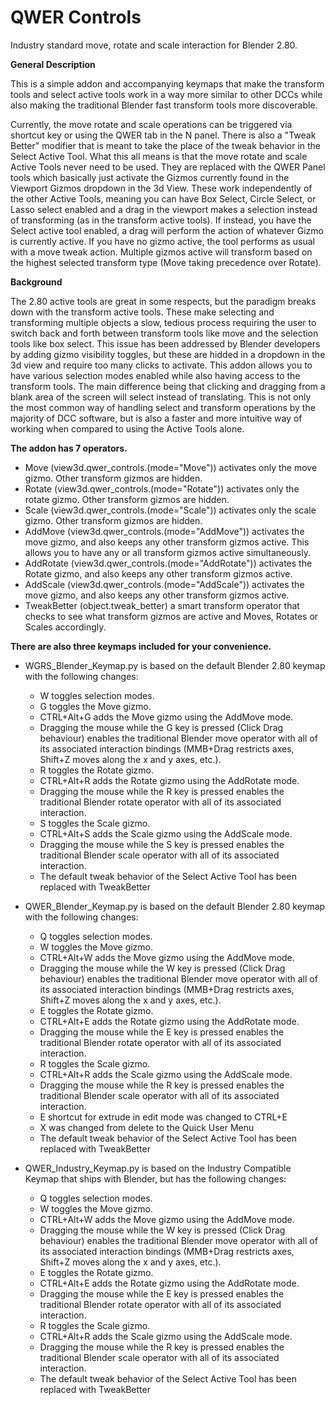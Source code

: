 # QWER Controls
Industry standard move, rotate and scale interaction for Blender 2.80.

**General Description**

This is a simple addon and accompanying keymaps that make the transform tools and select active tools work in a way more similar to other DCCs while also making the traditional Blender fast transform tools more discoverable. 

Currently, the move rotate and scale operations can be triggered via shortcut key or using the QWER tab in the N panel. There is also a "Tweak Better" modifier that is meant to take the place of the tweak behavior in the Select Active Tool. What this all means is that the move rotate and scale Active Tools never need to be used. They are replaced with the QWER Panel tools which basically just activate the Gizmos currently found in the Viewport Gizmos dropdown in the 3d View. These work independently of the other Active Tools, meaning you can have Box Select, Circle Select, or Lasso select enabled and a drag in the viewport makes a selection instead of transforming (as in the transform active tools). If instead, you have the Select active tool enabled, a drag will perform the action of whatever Gizmo is currently active. If you have no gizmo active, the tool performs as usual with a move tweak action. Multiple gizmos active will transform based on the highest selected transform type (Move taking precedence over Rotate).

**Background**

The 2.80 active tools are great in some respects, but the paradigm breaks down with the transform active tools. These make selecting and transforming multiple objects a slow, tedious process requiring the user to switch back and forth between transform tools like move and the selection tools like box select. This issue has been addressed by Blender developers by adding gizmo visibility toggles, but these are hidded in a dropdown in the 3d view and require too many clicks to activate. This addon allows you to have various selection modes enabled while also having access to the transform tools. The main difference being that clicking and dragging from a blank area of the screen will select instead of translating. This is not only the most common way of handling select and transform operations by the majority of DCC software, but is also a faster and more intuitive way of working when compared to using the Active Tools alone.

**The addon has 7 operators.**

- Move (view3d.qwer_controls.(mode="Move")) activates only the move gizmo. Other transform gizmos are hidden. 
- Rotate (view3d.qwer_controls.(mode="Rotate")) activates only the rotate gizmo. Other transform gizmos are hidden.
- Scale (view3d.qwer_controls.(mode="Scale")) activates only the scale gizmo. Other transform gizmos are hidden.
- AddMove (view3d.qwer_controls.(mode="AddMove")) activates the move gizmo, and also keeps any other transform gizmos active. This allows you to have any or all transform gizmos active simultaneously.
- AddRotate (view3d.qwer_controls.(mode="AddRotate")) activates the Rotate gizmo, and also keeps any other transform gizmos active.
- AddScale (view3d.qwer_controls.(mode="AddScale")) activates the move gizmo, and also keeps any other transform gizmos active.
- TweakBetter (object.tweak_better) a smart transform operator that checks to see what transform gizmos are active and Moves, Rotates or Scales accordingly.

**There are also three keymaps included for your convenience.**

- WGRS_Blender_Keymap.py is based on the default Blender 2.80 keymap with the following changes:
  - W toggles selection modes.
  - G toggles the Move gizmo.
  - CTRL+Alt+G adds the Move gizmo using the AddMove mode.
  - Dragging the mouse while the G key is pressed (Click Drag behaviour) enables the traditional Blender move operator with all of its associated interaction bindings (MMB+Drag restricts axes, Shift+Z moves along the x and y axes, etc.).
  - R toggles the Rotate gizmo.
  - CTRL+Alt+R adds the Rotate gizmo using the AddRotate mode.
  - Dragging the mouse while the R key is pressed enables the traditional Blender rotate operator with all of its associated interaction.
  - S toggles the Scale gizmo.
  - CTRL+Alt+S adds the Scale gizmo using the AddScale mode.
  - Dragging the mouse while the S key is pressed enables the traditional Blender scale operator with all of its associated interaction.
  - The default tweak behavior of the Select Active Tool has been replaced with TweakBetter

- QWER_Blender_Keymap.py is based on the default Blender 2.80 keymap with the following changes:
  - Q toggles selection modes.
  - W toggles the Move gizmo.
  - CTRL+Alt+W adds the Move gizmo using the AddMove mode.
  - Dragging the mouse while the W key is pressed (Click Drag behaviour) enables the traditional Blender move operator with all of its associated interaction bindings (MMB+Drag restricts axes, Shift+Z moves along the x and y axes, etc.).
  - E toggles the Rotate gizmo.
  - CTRL+Alt+E adds the Rotate gizmo using the AddRotate mode.
  - Dragging the mouse while the E key is pressed enables the traditional Blender rotate operator with all of its associated interaction.
  - R toggles the Scale gizmo.
  - CTRL+Alt+R adds the Scale gizmo using the AddScale mode.
  - Dragging the mouse while the R key is pressed enables the traditional Blender scale operator with all of its associated interaction.
  - E shortcut for extrude in edit mode was changed to CTRL+E
  - X was changed from delete to the Quick User Menu
  - The default tweak behavior of the Select Active Tool has been replaced with TweakBetter

- QWER_Industry_Keymap.py is based on the Industry Compatible Keymap that ships with Blender, but has the following changes:
  - Q toggles selection modes.
  - W toggles the Move gizmo.
  - CTRL+Alt+W adds the Move gizmo using the AddMove mode.
  - Dragging the mouse while the W key is pressed (Click Drag behaviour) enables the traditional Blender move operator with all of its associated interaction bindings (MMB+Drag restricts axes, Shift+Z moves along the x and y axes, etc.).
  - E toggles the Rotate gizmo.
  - CTRL+Alt+E adds the Rotate gizmo using the AddRotate mode.
  - Dragging the mouse while the E key is pressed enables the traditional Blender rotate operator with all of its associated interaction.
  - R toggles the Scale gizmo.
  - CTRL+Alt+R adds the Scale gizmo using the AddScale mode.
  - Dragging the mouse while the R key is pressed enables the traditional Blender scale operator with all of its associated interaction.
  - The default tweak behavior of the Select Active Tool has been replaced with TweakBetter
